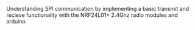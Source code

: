 Understanding SPI communication by implementing a basic transmit and recieve functionality with the NRF24L01+ 2.4Ghz radio modules and arduino.
